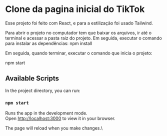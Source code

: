 # Clone da pagina inicial do TikTok

Esse projeto foi feito com React, e para a estilização foi usado Tailwind.

Para abrir o projeto no computador tem que baixar os arquivos, ir até o terminal e acessar a pasta raiz do projeto.
Em seguida, executar o comando para instalar as dependências:
npm install

Em seguida, quando terminar, executar o comando que inicia o projeto:

npm start

## Available Scripts

In the project directory, you can run:

### `npm start`

Runs the app in the development mode.\
Open [http://localhost:3000](http://localhost:3000) to view it in your browser.

The page will reload when you make changes.\

<img src=""/>
